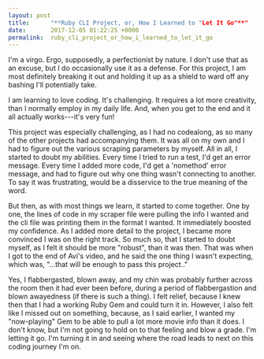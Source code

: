```yaml
---
layout: post
title:      "**Ruby CLI Project, or, How I Learned to "Let It Go"**"
date:       2017-12-05 01:22:25 +0000
permalink:  ruby_cli_project_or_how_i_learned_to_let_it_go
---
```



I'm a virgo. Ergo, supposedly, a perfectionist by nature.
I don't use that as an excuse, but I do occasionally use it as a defense.  For this project, I am most definitely breaking it out and holding it up as a shield to ward off any bashing I'll potentially take.  

I am learning to love coding. It's challenging. It requires a lot more creativity, than I normally employ in my daily life. And, when you get to the end and it all actually works---it's very fun!

This project was especially challenging, as I had no codealong, as so many of the other projects had accompanying them.  It was all on my own and I had to figure out the various scraping parameters by myself.  All in all, I started to doubt my abilities. Every time I tried to run a test, I'd get an error message.  Every time I added more code, I'd get a 'nomethod' error message, and had to figure out why one thing wasn't connecting to another.  To say it was frustrating, would be a disservice to the true meaning of the word.

But then, as with most things we learn, it started to come together.  One by one, the lines of code in my scraper file were pulling the info I wanted and the cli file was printing them in the format I wanted.  It immediately boosted my confidence. As I added more detail to the project, I became more convinced I was on the right track.  So much so, that I started to doubt myself, as I felt it should be more "robust", than it was then.  That was when I got to the end of Avi's video, and he said the one thing I wasn't expecting, which was, "...that will be enough to pass this project.."

Yes, I flabbergasted, blown away, and my chin was probably further across the room then it had ever been before, during a period of flabbergastion and blown awayedness (if there is such a thing).  I felt relief, because I knew then that I had a working Ruby Gem and could turn it in.  However, I also felt like I missed out on something, because, as I said earlier, I wanted my "now-playing" Gem to be able to pull a lot more movie info than it does.  I don't know, but I'm not going to hold on to that feeling and blow a grade. I'm letting it go.  I'm turning it in and seeing where the road leads to next on this coding journey I'm on.

